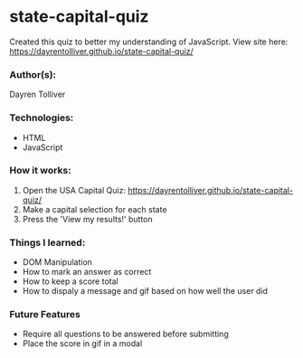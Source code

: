# state-capital-quiz
Created this quiz to better my understanding of JavaScript.
View site here: https://dayrentolliver.github.io/state-capital-quiz/

### Author(s):
Dayren Tolliver

### Technologies:
* HTML
* JavaScript

### How it works:
1. Open the USA Capital Quiz: https://dayrentolliver.github.io/state-capital-quiz/
2. Make a capital selection for each state
3. Press the 'View my results!' button

### Things I learned:
* DOM Manipulation
* How to mark an answer as correct
* How to keep a score total
* How to dispaly a message and gif based on how well the user did

### Future Features
* Require all questions to be answered before submitting
* Place the score in gif in a modal

